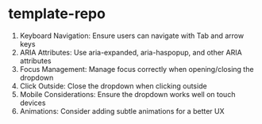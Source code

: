 # template-repo
1. Keyboard Navigation: Ensure users can navigate with Tab and arrow keys
2. ARIA Attributes: Use aria-expanded, aria-haspopup, and other ARIA attributes
3. Focus Management: Manage focus correctly when opening/closing the dropdown
4. Click Outside: Close the dropdown when clicking outside
5. Mobile Considerations: Ensure the dropdown works well on touch devices
6. Animations: Consider adding subtle animations for a better UX